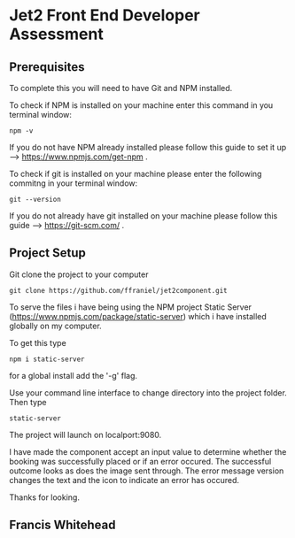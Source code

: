 # Jet2 Front End Developer Assessment

## Prerequisites

To complete this you will need to have Git and NPM installed.

To check if NPM is installed on your machine enter this command in you terminal window:

```npm -v```

If you do not have NPM already installed please follow this guide to set it up --> https://www.npmjs.com/get-npm .


To check if git is installed on your machine please enter the following commitng in your terminal window:

```git --version```

If you do not already have git installed on your machine please follow this guide --> https://git-scm.com/ .

## Project Setup

Git clone the project to your computer

```git clone https://github.com/ffraniel/jet2component.git```

To serve the files i have being using the NPM project Static Server (https://www.npmjs.com/package/static-server) which i have installed globally on my computer.

To get this type

```npm i static-server``` 

for a global install add the '-g' flag.

Use your command line interface to change directory into the project folder. Then type

```static-server```

The project will launch on localport:9080. 

I have made the component accept an input value to determine whether the booking was successfully placed or if an error occured. The successful outcome looks as does the image sent through. The error message version changes the text and the icon to indicate an error has occured.

Thanks for looking.

## Francis Whitehead